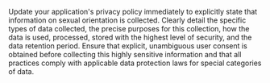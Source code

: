 Update your application's privacy policy immediately to explicitly state that information on sexual orientation is collected. Clearly detail the specific types of data collected, the precise purposes for this collection, how the data is used, processed, stored with the highest level of security, and the data retention period. Ensure that explicit, unambiguous user consent is obtained before collecting this highly sensitive information and that all practices comply with applicable data protection laws for special categories of data.